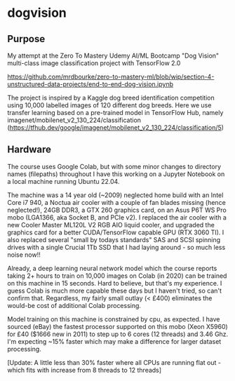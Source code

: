 # dogvision
## Purpose
My attempt at the Zero To Mastery Udemy AI/ML Bootcamp "Dog Vision" multi-class image classification project with TensorFlow 2.0 

https://github.com/mrdbourke/zero-to-mastery-ml/blob/wip/section-4-unstructured-data-projects/end-to-end-dog-vision.ipynb

The project is inspired by a Kaggle dog breed identification competition using 10,000 labelled images of 120 different dog breeds. Here we use transfer learning based on a pre-trained model in TensorFlow Hub, namely imagenet/mobilenet_v2_130_224/classification (https://tfhub.dev/google/imagenet/mobilenet_v2_130_224/classification/5)

## Hardware
The course uses Google Colab, but with some minor changes to directory names (filepaths) throughout I have this working on a Jupyter Notebook on a local machine running Ubuntu 22.04.

The machine was a 14 year old (~2009) neglected home build with an Intel Core i7 940, a Noctua air cooler with a couple of fan blades missing (hence neglected!), 24GB DDR3, a GTX 260 graphics card, on an Asus P6T WS Pro mobo (LGA1366, aka Socket B, and PCIe v2). I replaced the air cooler with a new Cooler Master ML120L V2 RGB AIO liquid cooler, and upgraded the graphics card for a better CUDA/TensorFlow capable GPU (RTX 3060 TI). I also replaced several "small by todays standards" SAS and SCSI spinning drives with a single Crucial 1Tb SSD that I had laying around - so much less noise now!!  

Already, a deep learning neural network model which the course reports taking 2+ hours to train on 10,000 images on Colab (in 2020) can be trained on this machine in 15 seconds. Hard to believe, but that's my experience. I guess Colab is much more capable these days but I haven't tried, so can't confirm that. Regardless, my fairly small outlay (< £400) eliminates the would-be cost of additional Colab processing.

Model training on this machine is constrained by cpu, as expected. I have sourced (eBay) the fastest processor supported on this mobo (Xeon X5960) for £40 ($1666 new in 2011) to step up to 6 cores (12 threads) and 3.46 Ghz. I'm expecting ~15% faster which may make a difference for larger dataset processing. 

[Update: A little less than 30% faster where all CPUs are running flat out - which fits with increase from 8 threads to 12 threads]
